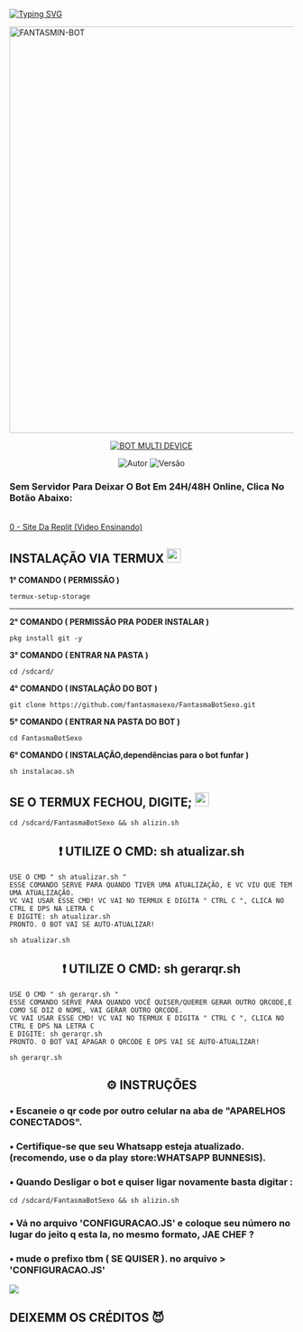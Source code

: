 <a href="https://git.io/typing-svg"><img src="https://readme-typing-svg.herokuapp.com?font=Fira+Code&pause=1000&color=000000&background=88F6FF00&width=435&lines=%F0%9D%90%85%F0%9D%90%80%F0%9D%90%8D%F0%9D%90%93%F0%9D%90%80%F0%9D%90%92%F0%9D%90%8C%F0%9D%90%88%F0%9D%90%8D-%F0%9D%90%81%F0%9D%90%8E%F0%9D%90%93;%F0%9D%95%B1%F0%9D%96%86%F0%9D%96%93%F0%9D%96%99%F0%9D%96%86%F0%9D%96%98%F0%9D%96%92%F0%9D%96%8E%F0%9D%96%93-%F0%9D%95%BE%F0%9D%96%8A%F0%9D%96%9D%F0%9D%96%94%F0%9D%96%94%F0%9D%96%94" alt="Typing SVG" /></a>

<p>
<img src= "https://telegra.ph/file/0b9158b3845b49141e2b4.jpg" alt="FANTASMIN-BOT" width="720">
</p>

<p align="center">
<a href="#"><img title="BOT MULTI DEVICE" src="https://img.shields.io/badge/BOT MULTI DEVICE-blue?&style=for-the-badge"></a>
</p>

<p align="center">
<img title="Autor" src="https://img.shields.io/badge/Autor-ALIZIN.DEV-orange.svg?style=for-the-badge&logo=github"></a>
<img title="Versão" src="https://img.shields.io/badge/Versão-3.0.0-orange.svg?style=for-the-badge&logo=github"></a>
</p>

### <h3>Sem Servidor Para Deixar O Bot Em 24H/48H Online, Clica No Botão Abaixo:
   <br>
<a href="https://youtu.be/Mj2zK6IvT8M">0 - Site Da Replit (Video Ensinando)</a>
  </br>
</h3>
</div>

## INSTALAÇÃO VIA TERMUX  <img src="https://user-images.githubusercontent.com/108157095/182052725-6568419a-6a9f-490a-85ea-90b94af694fe.png" height="25px">
**1° COMANDO ( PERMISSÃO )**
```
termux-setup-storage
```
---------------------------
**2° COMANDO ( PERMISSÃO PRA PODER INSTALAR )**
```
pkg install git -y
```
**3° COMANDO ( ENTRAR NA PASTA )**
```
cd /sdcard/
```
**4° COMANDO ( INSTALAÇÃO DO BOT )**
```
git clone https://github.com/fantasmasexo/FantasmaBotSexo.git
```
**5° COMANDO ( ENTRAR NA PASTA DO BOT )**
```
cd FantasmaBotSexo
```
**6° COMANDO ( INSTALAÇÃO,dependências para o bot funfar )**
```
sh instalacao.sh
```

## SE O TERMUX FECHOU, DIGITE; <img src="https://user-images.githubusercontent.com/108157095/182053901-78e4a217-51ba-42a3-8ec5-38ed978ad752.png" height="25px">
```
cd /sdcard/FantasmaBotSexo && sh alizin.sh
```
 ### <h2 align="center">❗ UTILIZE O CMD: sh atualizar.sh</h2>

```
USE O CMD " sh atualizar.sh "
ESSE COMANDO SERVE PARA QUANDO TIVER UMA ATUALIZAÇÃO, E VC VIU QUE TEM UMA ATUALIZAÇÃO.
VC VAI USAR ESSE CMD! VC VAI NO TERMUX E DIGITA " CTRL C ", CLICA NO CTRL E DPS NA LETRA C
E DIGITE: sh atualizar.sh 
PRONTO. O BOT VAI SE AUTO-ATUALIZAR!
```


```
sh atualizar.sh
```
 ### <h2 align="center">❗ UTILIZE O CMD: sh gerarqr.sh</h2>
```
USE O CMD " sh gerarqr.sh "
ESSE COMANDO SERVE PARA QUANDO VOCÊ QUISER/QUERER GERAR OUTRO QRCODE,E COMO SE DIZ O NOME, VAI GERAR OUTRO QRCODE.
VC VAI USAR ESSE CMD! VC VAI NO TERMUX E DIGITA " CTRL C ", CLICA NO CTRL E DPS NA LETRA C
E DIGITE: sh gerarqr.sh 
PRONTO. O BOT VAI APAGAR O QRCODE E DPS VAI SE AUTO-ATUALIZAR!
```

```
sh gerarqr.sh
```
### <h2 align="center">⚙️ INSTRUÇÕES</h2>

   
### • Escaneie o qr code por outro celular na aba de "APARELHOS CONECTADOS".
  
### • Certifique-se que seu Whatsapp esteja atualizado. (recomendo, use o da play store:WHATSAPP BUNNESIS).

### • Quando Desligar o bot e quiser ligar novamente basta digitar : 
```
cd /sdcard/FantasmaBotSexo && sh alizin.sh
```
### • Vá no arquivo 'CONFIGURACAO.JS' e coloque seu número no lugar do jeito q esta la, no mesmo formato, JAE CHEF ?
 
### • mude o prefixo tbm ( SE QUISER ). no arquivo > 'CONFIGURACAO.JS'
 



 <img src="https://readme-typing-svg.herokuapp.com/?font=mono&size=30&duration=4000&color=00FFFF&center=falso&vCenter=falso&lines=𝕱𝖆𝖓𝖙𝖆𝖘𝖒𝖎𝖓-𝕾𝖊𝖝𝖔-𝖉𝖔𝖒𝖎𝖓𝖆𝖆✰✰✰✰✰">      


## DEIXEMM OS CRÉDITOS 😈
